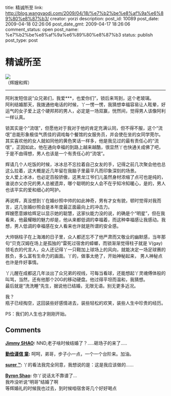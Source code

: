 title: 精诚所至
link: http://blog.wangyaodi.com/2009/04/18/%e7%b2%be%e8%af%9a%e6%89%80%e8%87%b3/
creator: yorzi
description: 
post_id: 10089
post_date: 2009-04-18 02:26:06
post_date_gmt: 2009-04-17 18:26:06
comment_status: open
post_name: %e7%b2%be%e8%af%9a%e6%89%80%e8%87%b3
status: publish
post_type: post

# 精诚所至

[![](https://iezecq.blu.livefilestore.com/y1m_R8jMwIXfPzLywcbAMTtMsrPNI-8Jp7zJkYgu59a64T3ZJp_7uyhqhkWiNezPZMRUUcXB4ORtLC_puw5OMf5J5o0eMUXl1WxaqbcTxgv4wc7LGUDgj_qhlm0svJvZtQAhUaUqyz1hBWwAN7vIXRq2Q/3450347440_cf1661cb03.jpg)](https://iezecq.blu.livefilestore.com/y1m_R8jMwIXfPzLywcbAMTtMsrPNI-8Jp7zJkYgu59a64T3ZJp_7uyhqhkWiNezPZMRUUcXB4ORtLC_puw5OMf5J5o0eMUXl1WxaqbcTxgv4wc7LGUDgj_qhlm0svJvZtQAhUaUqyz1hBWwAN7vIXRq2Q/3450347440_cf1661cb03.jpg)  
（辉嫂和辉）  
**********************************************************  
  


阿利发短信说“众兄弟们，我爱***，也爱你们”，锁后来骂到，这个老玻璃。  
阿利结婚那天，我拨通他电话的时候，丫一愣一愣，我猜想幸福容易让人眩晕，好运气的女子爱上这个硬邦邦的男人，必定是一场双赢，恍然间，觉得男人该像阿利一样认真。  
  
锁其实是个“流氓”，但愿他对于我对于他的肯定充满认同，但不得不服，这个“流氓”总能形象极佳气质佳的调戏每个餐馆的女服务员，并会使在坐的女同学莞尔。  
其实喜欢他的女人就如同他的黄色笑话一样多，他是我见过的最有责任心的“流氓”，正因如此，他在通向幸福的到路上越来越酷，很显然丫也快通关成佛了吧，于是不由得想，男人也该是一个有责任心的“流氓”。  
  
辉请几个人吃饭的时候，冰冰总不忘拉着自己女友的手，记得之前几次聚会他也总这么拉着，这大概是近几年留在我脑子里最平凡而印象深刻的场景。  
女人爱上冰冰，也必定百般骄傲，这黑龙江爷们儿虽然身材浓缩了点可也是纯的，谁说亦父亦兄的男人总被遗弃，哪个聪明的女人会不在乎知冷知暖心，是的，男人也该平实的爱和细心的呵护。  
  
再说辉，真没想到丫在婚纱照中帅的如此神奇，男有才女有貌，顿时觉得对我而言，这几张婚纱照会是本年度最正面最向上的冲击力。  
辉嫂愿意嫁给辉足以显示她的聪慧，这家伙能力没的说，的确是个“明星”，但在我看来，他最耀眼的魅力却是，他从来都低调的幸福着，而这种幸福感让我感动。我想，男人低调的幸福感在女人看来也许就是所谓的安全感。  
  
大帅锅柱子在上海滩的日子里，众人都还忘不了他严肃而又敬业的幽默感，当年那句“贝克汉姆在场上是孤独的”雷死过宿舍的蟑螂，而锁渐渐觉得柱子就是 V(gay)领毛衣的代言人，众人还记得丫一只鞋加上球场上的风向，就能决定一场足球赛的胜负，多么富有生命力的画面。丫的，做事太绝了，开始神秘起来， 男人神秘点也许是件好事情。  
  
丫儿醒在成都这几年淡出了众兄弟的视线，可每当看球，还能想起丫灵魂傅体般的叫骂，当然，还有他那个20G的移动硬盘。他过得平坦而温和，我猜想。  
最后就是“洗洗睡”先生，据说他已结婚，无限无语。别无更多近况。  
  
我？  
瓶子已经掏空，这回装些好感情进去，装些轻松的欢笑，装些人生中珍贵的经历。  
  
PS：我们的人生也才刚刚开始。

## Comments

**[Jimmy SHAO](#221 "2009-05-10 07:37:56"):** NND,老子啥时候结婚了？.....砸场子的来了.....

**[勤俭谨信 童](#222 "2009-04-29 02:08:40"):** 呵呵，弟哥，步子小一点，一个一个台阶来。加油。

**[surer ™](#223 "2009-04-28 00:46:39"):** 丫的看法我完全同意，我想说的是：这是我应该做的……

**[Byron Shao](#224 "2009-04-19 03:39:58"):** 你丫说话太不靠谱了...  
我咋没听说“明哥”结婚了啊  
等辉婚礼的时候我也过去，到时候咱宿舍哥几个好好喝点

